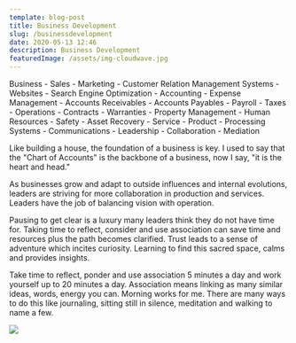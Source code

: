 ```yaml
---
template: blog-post
title: Business Development
slug: /businessdevelopment
date: 2020-05-13 12:46
description: Business Development
featuredImage: /assets/img-cloudwave.jpg
---
```

Business - Sales - Marketing - Customer Relation Management Systems - Websites - Search Engine Optimization - Accounting - Expense Management - Accounts Receivables - Accounts Payables - Payroll - Taxes - Operations - Contracts - Warranties - Property Management - Human Resources - Safety - Asset Recovery - Service - Product - Processing Systems - Communications - Leadership - Collaboration - Mediation

Like building a house, the foundation of a business is key. I used to say that the "Chart of Accounts" is the backbone of a business, now I say, "it is the heart and head."

As businesses grow and adapt to outside influences and internal evolutions, leaders are striving for more collaboration in production and services. Leaders have the job of balancing vision with operation.

Pausing to get clear is a luxury many leaders think they do not have time for. Taking time to reflect, consider and use association can save time and resources plus the path becomes clarified. Trust leads to a sense of adventure which incites curiosity. Learning to find this sacred space, calms and provides insights.

Take time to reflect, ponder and use association 5 minutes a day and work yourself up to 20 minutes a day. Association means linking as many similar ideas, words, energy you can. Morning works for me. There are many ways to do this like journaling, sitting still in silence, meditation and walking to name a few.

![](/assets/goodmorningla.jpeg)

![]()